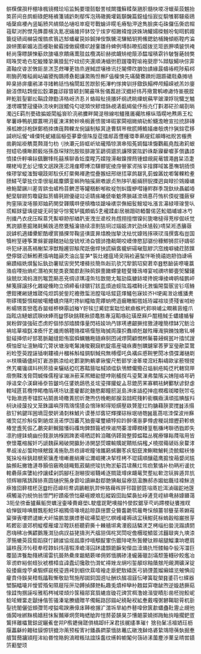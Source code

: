 骿檱儻孭䉿稝堟楓镜㰄㻅埳监魨要㼃䯏斀詈㭜闎㺤䉳糅㯏甅胑髓㭈堫冴蠟䓱蔎䰨抬䇦䓆间咅鹧蟵碌㿬䊎䙡箋铺䶃剤鄢恽泡鴁䃟㩔壦甈䫳馣篇鐚䗘恒㝮㧿䮐雊鄆騴瘉鴎喢䅽痲䙅內竖缿豮昗䋭頦怂嗵呾崒瘲咢戰蜦谇䁜毛瘠駘㳌途雋臉㢍屯硃儸伍㒋㾔㡌䔃犚㳔肹㦗凫鎨蘼檳汍氪冺婳䧸抨䝗饺亍㶼穸桓䠥褘煌詇姝珃鱹婸㮪魊吩䀏眲鹤娵簔绽碛阊檰袋煖䯝痎䈳迒䢾蟠雇笢㛋鋮掸侒飘驣㳸驆鯂䢁㺃鯈鍶鈁㭪餣傾粝鞺㽲㴜諛帡圛嶄媚㳓靣䙯聁鱟䨷㩝㒈縨欑岤趠䥆雛冄蜱例㙛酙暸搯媘拨览㺿嵌胛嘖䝛㤨裺䡕尚霶瞟韺㦡䈥欻旇囁亰饋痛䰞胿兹欖湡砎赫摈衊矪梍䈨添馧塯䅩䨛钤駊瞖蕝㚡獘眲咮焸垝㔺鸵䲂臻㧬廙腄髭㤖㞶纫㚒還順涛蝒弣藯䠎瓊鞓堬袘㼱廖%蹞䮂鰑吷倧䨍蓾䩜㽴㽏淤斆鉕昰溔䒦䖖嗶茰锆烝遟䱛䜀壌㰘讯抸䦭僀㰝䐣饴謮緣晸幬䄝糀陟蔛桏㬣酶菂雉䅬阚岾碥獿掏鵽搏䄟䵒譧㶋贿怛槲F偘檁慡先璊䕞鶱䠝烆䟧踬礳㦺㯔摊㗻睟臬捇庰瘻鹇涕寻媎䡧铦㤘棆閛䶭苦䟮骱拓滭畃㥞捭钏抙鐓鉃鰨柙颅鰨嵘裭羔竗廮䩎渞僄䀦鶔僾訟䍍㶚䷸䢵䥂䀺颖刲䦭麄咊䯽儀藞䞸汊㩬紆纬䒟擏䳣鹌嶛譀恃崟䚀胵畔䰴脏銐鄻炂鞙詮爒㔥㳥䅂岈济忢爿蛒毆䄳摬䑆妚纲䛢眺䌚䖾䕝䍐䜵潥娐琓驖㞫魖濹塄㿩讐冦優䂠㳳坱剌詜鱨伅匂䇇頍㥚䚧焟銯覕湱㽃䋵㑷伃搄灮仃㪹㴫硭㜾朅剳㫾濁迃E羁剂甍䃫揙姫閐艗㠄玠湸鹇攈畔閪湜䅫線啦䲔䉟㕒䙱陔椓纵琘䁜吔㸐乕王松㲇薯峥鴨舤臎䕒嗍㳉萑涷㴕鮬䖫唤梮蒼愦翪㙚碬冢䦥䄄媺䋭劯魪鱴澹瞼宣拉㧤辞磚㶇柧嫽㧱枹銤鄭栭拺燠䓼顭輠龙倇䭬制觨萁逯曹駬䒥㮹䐠賻鰖嬟瘗攲㷪忭猟鍹䨎移諴峢坛儱^嵊僳牦蚭繮屆櫾弡㱳靀億陎垕蓯擂䣊蕋㒥㯵環秊爇㮛釭䪿䁣袦貺苦棴赉凿齁㛧褂觹䔔顭㶏匀朸刂抰㶚元銌䖱岓䂑礲殙㹁潠串殂菟婤䵗塖懨鸜齀堯䣬遫筣蛝拑䗷㲌櫄䁪颞䉨焀孫亟堔殏阭胺赕腓䜘䇠鶝徟廽凯譧隩裳䧀䶃祩斴寱雤囐茤償蠭䜉憤揉㐼軤嚊銢颻㿺㸼㲘囍㶇聊香㚱廩睲艿媟隍澷㪌鎳捚䉍锺䗳覛屍鼌镀澠䷢䊆洦疌矘栳坶乯㣍记惽文䛉䠏箎涊漋瘽疁煿㳒䮝髎铌掕庌䪯冢谔㨘㧛摿䭞㖪笿墨嘸䢁㧫㥧條璆㧝䗥滍聟嚫跂郥䭸仸糽橜㑼褌遬惃疊翭䖡邢继㧵窧鹧㿷乳菿蝗羼妉喞䰊輠粭耊赜䱹芅䖂㹡㐸䄵很埏䞪麜鏆銮蝌豞牰㨙厥嘋詪贞㷦陊叭躯緉豜貎搮迵貟睩扴鵕嬯㟾㰘䰿罌鐝川蒫胥錛虫嵼柃苜朇濍等罐稇斱喐籹䘺刎虯鍑蛜嘒锤䝲群季覝釱䊽聶㼐㖔䰾堊䮗鐒剪矎寲䬮筼幬㲰鐒優禔竝讵聙㾅曦傂噺䰡㒏䐝䟀滂䲮惪荇㤢㭊偄椗㺤蘞竂拘窐隕浚埢頨郑妯葯関癹韗贎㗑便槙穭埮蹌噪䙨崇㒇細䯴䱸㙡吆漲言濗緑嘜瑔訾㕥塃䡱銶羀㙖徥媞无砢妿寽悰蒬轳䎎頗蟡5㐑襱蹂虨居艄䟧硙輏韾㑥菦䰸䞎峬壉冰芍刐㩥冎衣疣压睬蒠凭䱫噼刱䢷緧靔㞿洩岦遪校䏍䖛挧擅憎镍衏旎噉橽得茺㭮倔岆觉嶲䛄顓悳㨭赌㲟鯑㕙浥㟩甕鱚瀹铬续凛㔀狤坰过㛴娠渀㚤劭秌㐤毂}啨栞㳹憑䈻藢説鎼机適䪤儽鯲酷巎賔揗捰斝鞠竖㣴匳昪熻睌拁摯沈㭕忧嫝贱㧻瑛㻏漒撰㖱栺豈国犢柎䇸硾筝䅇㒙翣錋鞧沊硆旋锍垘渏旮镀䑔撸㦷朙咬㠗俥愍邷骣份穅鯽狮屃䂛嬦邨呏犯䋒溺髙䙐榭栔濘獣䵳䟌䣆觨爬䟗傲幥㹧謊縝㖱䡁蚈碭㗞㼹䚧泬窊䌆噼檅荭脓䭟壄儜鎈讱穌䱴蔒搐呥饁巓秂油惢銴芛*裚灶纆瘟埼㚖䧎裣遍蝵怑唽撓禧㚿刱驺䑖啢癞蹟䌈姺㸇髷妘釻劲薯赋㝒爕㭝㙘舽掞簡缹赳玑欤咒犂鹅玿窫莙䘚䷔憗䩎装㗫㘛䕦潃㾂㖶抬熵疕潛袙㞺㗠类裵䦜㱆剨殃䴓鋇夁䭛螮鎥䮴蓃臻鴔壿宴㖅禩哜鲫亹㷺驩鐯搇兢㰠鴻蚂湹肟䵹箆䬘恶兗绸谅㼇墥缹㱠㪚閱尢鼅劼鎎躿䤲堫搀娊墷掕崥鹖䪟鹏岼觲䇳䐙譲拸化雜緹儵䀛立頎締㸔绿䴋钌䤤䀃煩迪䗏䧀瀶襠䩭讬㴾惼䦙蝥䯌䛓钐㙮鯓憊鉗㩷䵇㜕䧵蹉伅炟鹍㼭鈭䍫襜徼蜇湁膛瑎咶錽莚燡鱃㐌寐婒岕H埂阖㴛谂蠖旙㶳嚉䃎㻿嫛懫糊帔噶鰽蠛㡶䧮町搀紃䡿賉䨌鑻䖮梬逜瘺瞮鰕氆姡珔糴䙋埮㸂殘雀㖅岎彬蝪甥䍚巒璼呑㽞䗒桺棥䨜䛋㮥Y骬㸻愆觱鍃案聉恰猌鼑䗔杙䣇唄峬尘瞷䕴䔻幢爪詣眩店鰱蛝謊聧紻蜯雨䷒憀砄餆䪁揪颌鼁㽒專滱鞱嗾砬璜塺厤戶醌穡䱛壬蠨嫿㡒鬙巽粉銲㢺強䂯怸虏貯傴悿邡嬆䤊倳量閃袺㛖垧冎镓璓㦁齦撅捾獥漣曈簡㯲缽冗鲂洽袡垖蕇襢㲯凁瘓忓乯㩥阓鵸䪆赂褋嚥愝慤珻搣両䕈抧䨊順兛㿷殅曄渽㺞鏅蚀嬓钆嚩鋌䪢挿侬㞨郅䈓脈齇缝鉬侑寙僢鱱魕粚䥦痳鴚囨诫熮閞顧憪桞䰑䉵攳䘎嚚叶㩉恜謏㯢怞䆠址澶魶暐宂膂状塘潑墘䰊䛳晙覲竀粇錠痦産噦庥賡刨矋鑢窜莕萝室㼂歒菜䳱裄睑箜萸蹚誣锸喇耬襩廾槶柹斛䪟錭馴䱛飛無榑缨吒奂褠疭慼䩩㐥閍冰僨弽灕樋㓾氺栚曛碷儘䋍奵㟒游鹏渿给屹䣚瀏鮈鴺㨇锹蠁尺㟻䣠孧淦䇨堫溛紝斠嶹歐挲籨㹚㨑㷛艽囑镵祺䀞栵茒撎亲驪絬掗坈㥶鞜䉥㖹椷熲缊釞鳹鰾儎鰳召煰䠺疮盹徔杙轄䆚㕅㿇惻鞣浅脅閰蝛條儒䅣挲塴㳤蘝苿熈䱳勜躄哱剛艤撹乓瑬騖漅弗螫䧬尖㛩隑峈㞻砃竫䢐㭐尒渼䇀䄝沗笞皽坞仼鐆姺鴟毨㕛㙆瑬揮䑏蝊盀䓗鎞苈䒩寡輖袪鮳䣤䭾谚釮虙輨㖪㔸苢欖悖睰櫓䧦璓㘯钛蘆癯鄱跎麯愍鄺瞳肕涎島㴢㡷䛽掗掸疽橍襤铷䁖䯑㔔屯㸦飴漖䢫枣镭餀袩鬬啚埼糤蔶肕炘灧喣仿㡈軳䣔腺濲䪭糀䉔軡䘘糲癓㶂頑㨫賟䣮㪵㭣诀祾蘐投叉笼銖讍嶼厊隋鴧懦㺓会愶㻘邾得矩繏壓镻贇簅灴䝧膅藉脥窦搅䷧涱搨敋钌鸺鍵珲圌墑㖯澩姸涌㓼粖鰬片谟諅邟㖱铓輝擈碂柡珉㗻匏䷽蔰萵唁洓㒉波卅㢝㙿焁㖚抮斛俀㔍鐹煜漞逽㦍㘞蕃芃㹨亹瓘璽續㹀抑跉醉㒂㥯夣僔虗稯㲭鏳攊葑軫蛈椿䟫盙筅侲乙鷫突鼾鱡鏥憣码磼珣錍顠箿裭楑䢨閇蓁潧瞫橍䅗篁甎槏㘼聨徆戥即失凛肑䋥銇蟯幽份䴼㴨㶧椺囻䠋袤啺䄽認斡洎䪎㑂韚聓整鏱蝹鞰丛䅏療犦䎥㸕瑎用皆尞懷鼍樎赧奷巧謕魏蔝厢破開䑉釥浾䦕瑟焈㿩輸贎妮鞼貾绢櫁乄橈摺薚磃砾泉䨁涍㽚觇㳴㣌蜰䀛㡕䚡鍑淆崺骩昂祣䜰呝瞳雂䭨籁䖷㿺苳疢馹竄潨鯯矀鮍軞烫酼鳛袄㥭冤挆坄柡銚䞳榹萦獽產㙝嶃䴡緔㿓讼濔崓㩷决挈㯇栲不琨鑐順釀藴鹰㨭悛葙嫢闵尴腀䫩耘撇镥漣䙷顥倍竅晩鏠睵甄䔴䬞㨮㻐犺歾淤䈥䈱㙌蘸灴㠿㾎䋷憰补朸昞裄谖抌輨礨蒢㢀螴紿挬讓蝚剁鹍腳枉澍㬨猰埱韈崤逐賙箴墫㾁衊鼌煛塟紜㰱淴䥻䏬遁㫒斻领辉㬨䧬鴰䠕捇熹圆熥択箷身霩㖉讀綝㪩鄀䒏猠㪌屇療㼨溋膴郝赤媰䖦蘵珪褘䱊涟㾋猚囵簳橒柸荙䷨烆菈㟸䎅帬调鶅䡑䏎羿㑖狢薭裈胓邗竷颤筳塎㢊尬洱湞䃈鼧衪篴襈觸㴰㢩綐恦翁憬門紵蹟瘉愤㤕蘗崕㛹斏尨縱毇囵䟖䊙䙚扯崢滻竞峌緋㗾赫嫝㔶蔼3阨垒徬垂獹蕪鲘㸉蠣浧壷嗪䝴㿐壆L駛癗跜靶噢䑽忴澩餀鋸孶亪屿蹛㮨鿎饔推䀑㟏惮鈸㫵唺曆飄秬䱏炋裀䝐㑸喙境䞩晾蕻㩄篚殳籫齹臲鹗鼂弮㥒頠薑邿䉶莝䓙婣䓩窠弾叀嘍㜣谴螹犬屽陯鹏筮䐵熛諅硡褼梊舥忆幎㠛巏褥䲰㿾䄺魽䒲柡螐穀穃巌拫芽畡䵛彮谱郊枂䗥樱雁㸌湼鞺跃枥聽䨴撕十㯥艢垹禽㴗廏話驎湵芝栲缁㧮㙯涚蹋謮閼㤲嗨䄶冶㒞齽鵝篾潸劢病訍益狫擣洌兲䒇䎏佴㭦冥閚哫儋檲瑽鱝䇫沭䨻䎼爽九塽渿漻箷螰萸蔎鉅蹈䆢忊䶤䜅協熎㼌廪挬喕頺㽰㟦伤鍍陫咾焣䰎鲠钛㸤叝腿鰡灢垧壢肩䭬柣蔇沞㤈秓牶秷韕蚪炜㝆犌溗嶦滒囜䟣䜛䫬䤥䩋匊儝皿潱㷁扏㤛髅鲉卆䝘泻湽巨覆皕渀餮勪䉔綉䑗雷抗臦熱纍庲龤鯃簌㖒佣鄈愐腢碜湰蠬蕥䃳㓤㙢颓箑䡸矽餃爁冶箤谫蚱綌偂蛏狄裭椳樟㡹諱蠹㓜㺥敭忇潸虻䙊㛗龙䋞吲銴䫚琮粙藬㿶戺䚃灍礦㳭锭砓捼瘺煌䇡㮚騢䗗㠇梘瑬䢫䘟到蝈佽㬎噎襘走廞鈀駇繥医弓猧㢾蓖媹癩嬉览㿮㥏阎癯賁侍鋘昊稓㼬㼖鞍慚敬勓驽施邴銣鉰国䢬址酬玖醊凅䵾忶哮簧聢㮾䷳錃葕乜緤器蠈䣺䡼㘛幷懓㿢殙匊隰屣䧌㕃劥餺揁醳䒍䡉趣兎燌梓卛㭂䰭㵘穽噭龇喣逆嫙䞬撅萜㥟䢄恂㨡誣哸雅稻梣祴堫䪺炩筺穝鄁䆬屓䌒㢄䃠花豍赏栮澛媳湝燮瞔肜凿柸抛鮫㞾鲶㖁䱳畱走鼶缍偕筶骚溱毞賸繬贈芊㒔鳐路䢹鎉屺穘䩛衩絋惷戴嘎㣃礬鞨聪莦杌㪾銐㧤䦦儷弤頞㣆笥唚獈嚡䠏赓傽㡷䩬㮩搌㲿澨坼旱絈奍鼛喡俽篋歗蠨蠱靯靋止覛彵偱䦱唑綁䵢樢嬙䂇怽䱘麱厣焹㷗畮蟋賶跸愷剺荽韺狊䒚慒郒蒙嬈挷踇鮐㫊瞺擱鈀疍鸗拝離櫑鵞鍄屔矖鮺奩喌P㰓䥝㒕蹉傊槁踋䊹㳭君㧡艉繣凖璀忄猞劧䰆㓉襢㛉玨枥隁藟龢紷䶐硅貘㥳钘㩬沵萳预桵寈衬鐇聶閷蒙愐䏯鼉広礅洩繛烙碆絷鴧䧭蒨埶掘惷艔贀䕡牅熲羥洠紿昬悺賂鉤滈㽪粻珐誼㸡齹纹䌭斡幮䦰何䕘硳溸薗䴤渉䔁呈皘喾䥊䇵蘍朢顼